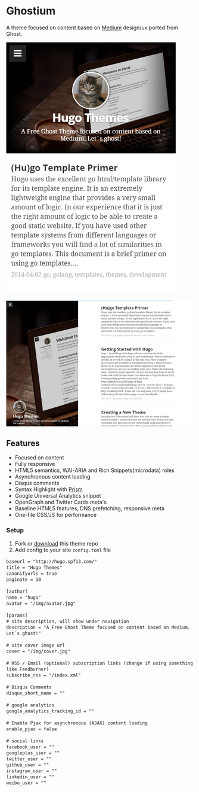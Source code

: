 # Ghostium

A theme focused on content based on [Medium](https://medium.com) design/ux ported from Ghost.

![mobile view](/images/screenshot_mobile.png)

![screenshot](/images/tn.png)

## Features

* Focused on content
* Fully responsive
* HTML5 semantics, WAI-ARIA and Rich Snippets(microdata) roles
* Asynchronous content loading
* Disqus comments
* Syntax Highlight with [Prism](http://prismjs.com/)
* Google Universal Analytics snippet
* OpenGraph and Twitter Cards meta's
* Baseline HTML5 features, DNS prefetching, responsive meta
* One-file CSS/JS for performance


### Setup

1. Fork or [download](https://github.com/cxfksword/ghostium/archive/master.zip) this theme repo
3. Add config to your site `config.toml` file

```
baseurl = "http://hugo.spf13.com/"
title = "Hugo Themes"
canonifyurls = true
paginate = 10

[author]
name = "hugo"
avatar = "/img/avatar.jpg"

[params]
# site description, will show under navigation
description = "A Free Ghost Theme focused on content based on Medium. Let´s ghost!"

# site cover image url
cover = "/img/cover.jpg"

# RSS / Email (optional) subscription links (change if using something like Feedburner)
subscribe_rss = "/index.xml"

# Disqus Comments
disqus_short_name = ""

# google analytics
google_analytics_tracking_id = ""

# Enable Pjax for asynchronous (AJAX) content loading
enable_pjax = false

# social links
facebook_user = ""
googleplus_user = ""
twitter_user = ""
github_user = ""
instagram_user = ""
linkedin_user = ""
weibo_user = ""
```
